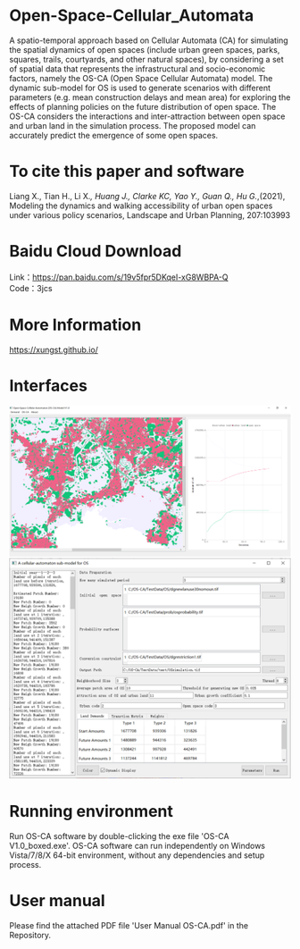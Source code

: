 # Open-Space-Cellular_Automata
 A spatio-temporal approach based on Cellular Automata (CA) for simulating the spatial dynamics of open spaces (include urban green spaces, parks, squares, trails, courtyards, and other natural spaces), by considering a set of spatial data that represents the infrastructural and socio-economic factors, namely the OS-CA (Open Space Cellular Automata) model. The dynamic sub-model for OS is used to generate scenarios with different parameters (e.g. mean construction delays and mean area) for exploring the effects of planning policies on the future distribution of open space. The OS-CA considers the interactions and inter-attraction between open space and urban land in the simulation process. The proposed model can accurately predict the emergence of some open spaces.  
 
# To cite this paper and software
Liang X., Tian H., Li X.*, Huang J., Clarke KC, Yao Y., Guan Q., Hu G.*,(2021), Modeling the dynamics and walking accessibility of urban open spaces under various policy scenarios, Landscape and Urban Planning, 207:103993  


# Baidu Cloud Download
Link：https://pan.baidu.com/s/19v5fpr5DKqeI-xG8WBPA-Q   
Code：3jcs 

# More Information
https://xungst.github.io/
 
 # Interfaces
![add image](https://github.com/HPSCIL/Open-Space-Cellular_Automata/raw/master/pic1.png)
![add image](https://github.com/HPSCIL/Open-Space-Cellular_Automata/raw/master/pic2.png)

# Running environment
Run OS-CA software by double-clicking the exe file 'OS-CA V1.0_boxed.exe'. OS-CA software can run independently on Windows Vista/7/8/X 64-bit environment, without any dependencies and setup process.

# User manual
Please find the attached PDF file 'User Manual OS-CA.pdf' in the Repository.
